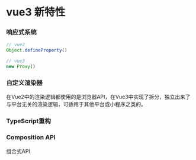 # vue3 新特性

### 响应式系统

  ```js
  // vue2
  Object.defineProperty()

  // vue3
  new Proxy()
  ```

### 自定义渲染器

在Vue2中的渲染逻辑都使用的是浏览器API，在Vue3中实现了拆分，独立出来了与平台无关的渲染逻辑，可适用于其他平台或小程序之类的。

### TypeScript重构



### Composition API

组合式API


